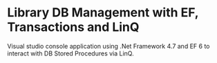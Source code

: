 # Library DB Management with EF, Transactions and LinQ
Visual studio console application using .Net Framework 4.7 and EF 6 to interact with DB Stored Procedures via LinQ.
